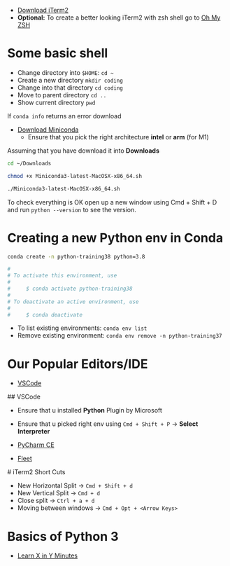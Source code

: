
* [Download iTerm2](https://iterm2.com/)
* **Optional:** To create a better looking iTerm2 with zsh shell go to [Oh My ZSH](https://ohmyz.sh/)

# Some basic shell

* Change directory into `$HOME`: `cd ~`
* Create a new directory `mkdir coding`
* Change into that directory `cd coding`
* Move to parent directory `cd ..`
* Show current directory `pwd`


If `conda info` returns an error download 

* [Download Miniconda](https://docs.conda.io/en/latest/miniconda.html#installing)
  * Ensure that you pick the right architecture **intel** or **arm** (for M1)

Assuming that you have download it into **Downloads**

```bash
cd ~/Downloads

chmod +x Miniconda3-latest-MacOSX-x86_64.sh

./Miniconda3-latest-MacOSX-x86_64.sh

```
To check everything is OK open up a new window using Cmd + Shift + D and run `python --version` to see the version.

# Creating a new Python env in Conda

```bash
conda create -n python-training38 python=3.8
```

```bash
#
# To activate this environment, use
#
#     $ conda activate python-training38
#
# To deactivate an active environment, use
#
#     $ conda deactivate
```

* To list existing environments: `conda env list`
* Remove existing environment: `conda env remove -n python-training37`

# Our Popular Editors/IDE

* [VSCode](https://code.visualstudio.com/)


## VSCode


* Ensure that u installed **Python** Plugin by Microsoft
* Ensure that u picked right env using `Cmd + Shift + P` -> **Select Interpreter**

* [PyCharm CE](https://www.jetbrains.com/pycharm/download/#section=mac)
* [Fleet](https://www.jetbrains.com/fleet/download/#section=mac)


# iTerm2 Short Cuts

* New Horizontal Split -> `Cmd + Shift + d`
* New Vertical Split -> `Cmd + d`
* Close split -> `Ctrl + a + d`
* Moving between windows -> `Cmd + Opt + <Arrow Keys>`

# Basics of Python 3

* [Learn X in Y Minutes](https://learnxinyminutes.com/docs/python/)
